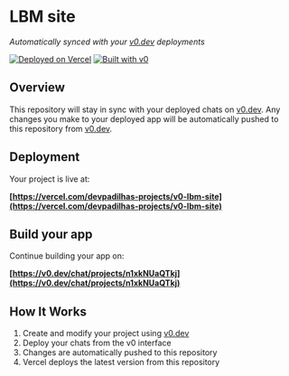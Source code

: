 # LBM site

*Automatically synced with your [v0.dev](https://v0.dev) deployments*

[![Deployed on Vercel](https://img.shields.io/badge/Deployed%20on-Vercel-black?style=for-the-badge&logo=vercel)](https://vercel.com/devpadilhas-projects/v0-lbm-site)
[![Built with v0](https://img.shields.io/badge/Built%20with-v0.dev-black?style=for-the-badge)](https://v0.dev/chat/projects/n1xkNUaQTkj)

## Overview

This repository will stay in sync with your deployed chats on [v0.dev](https://v0.dev).
Any changes you make to your deployed app will be automatically pushed to this repository from [v0.dev](https://v0.dev).

## Deployment

Your project is live at:

**[https://vercel.com/devpadilhas-projects/v0-lbm-site](https://vercel.com/devpadilhas-projects/v0-lbm-site)**

## Build your app

Continue building your app on:

**[https://v0.dev/chat/projects/n1xkNUaQTkj](https://v0.dev/chat/projects/n1xkNUaQTkj)**

## How It Works

1. Create and modify your project using [v0.dev](https://v0.dev)
2. Deploy your chats from the v0 interface
3. Changes are automatically pushed to this repository
4. Vercel deploys the latest version from this repository
